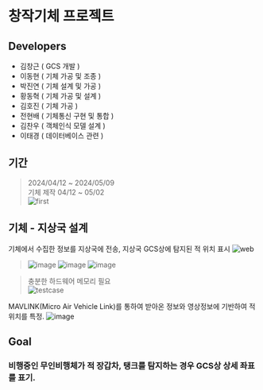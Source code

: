 # 창작기체 프로젝트
## Developers
- 김창근 ( GCS 개발 )
- 이동현 ( 기체 가공 및 조종 )
- 박진연 ( 기체 설계 및 가공 )
- 황동혁 ( 기체 가공 및 설계 )
- 김호진 ( 기체 가공 )
- 전현배 ( 기체통신 구현 및 통합 )
- 김찬우 ( 객체인식 모델 설계 )
- 이태경 ( 데이터베이스 관련 )

## 기간
> 2024/04/12 ~ 2024/05/09  
> 기체 제작 04/12 ~ 05/02  
> ![first](https://github.com/ikw-drone-project/.github/assets/71598954/185cc5b6-5d1f-49aa-9d31-b80548e72c9d)

## 기체 - 지상국 설계
기체에서 수집한 정보를 지상국에 전송, 지상국 GCS상에 탐지된 적 위치 표시
![web](https://github.com/ikw-drone-project/.github/assets/71598954/ac79e100-7de8-449e-a09f-5c2f34eae1ac)
> ![image](https://github.com/ikw-drone-project/.github/assets/71598954/693133e6-0c87-499c-819a-2c16c6dca9d8)
> ![image](https://github.com/ikw-drone-project/.github/assets/71598954/cea0ab7c-00fa-4958-963d-f6e61bf42250)
> ![image](https://github.com/ikw-drone-project/.github/assets/71598954/044f9128-970e-4764-b1ea-c6a7d759008a)

> 충분한 하드웨어 메모리 필요   
> ![testcase](https://github.com/ikw-drone-project/.github/assets/71598954/1069866e-962a-48ac-8d45-3bb54fb5a9bd)

MAVLINK(Micro Air Vehicle Link)를 통하여 받아온 정보와 영상정보에 기반하여 적 위치를 특정.
![image](https://github.com/ikw-drone-project/.github/assets/71598954/756c8d8e-974f-4467-8f15-fae29f523c9d)
## Goal
### 비행중인 무인비행체가 적 장갑차, 탱크를 탐지하는 경우 GCS상 상세 좌표를 표기.
